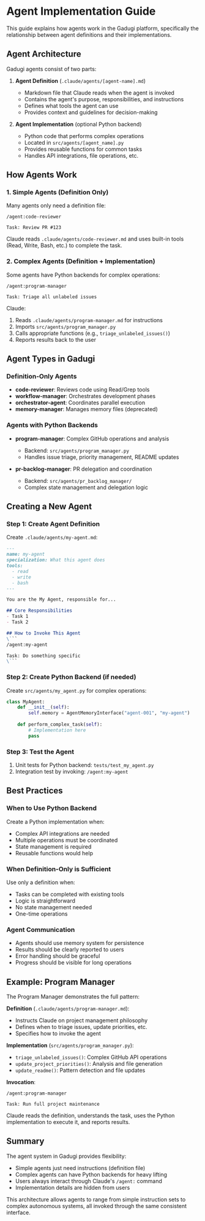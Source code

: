# Agent Implementation Guide

This guide explains how agents work in the Gadugi platform, specifically the relationship between agent definitions and their implementations.

## Agent Architecture

Gadugi agents consist of two parts:

1. **Agent Definition** (`.claude/agents/[agent-name].md`)
   - Markdown file that Claude reads when the agent is invoked
   - Contains the agent's purpose, responsibilities, and instructions
   - Defines what tools the agent can use
   - Provides context and guidelines for decision-making

2. **Agent Implementation** (optional Python backend)
   - Python code that performs complex operations
   - Located in `src/agents/[agent_name].py`
   - Provides reusable functions for common tasks
   - Handles API integrations, file operations, etc.

## How Agents Work

### 1. Simple Agents (Definition Only)
Many agents only need a definition file:

```
/agent:code-reviewer

Task: Review PR #123
```

Claude reads `.claude/agents/code-reviewer.md` and uses built-in tools (Read, Write, Bash, etc.) to complete the task.

### 2. Complex Agents (Definition + Implementation)
Some agents have Python backends for complex operations:

```
/agent:program-manager

Task: Triage all unlabeled issues
```

Claude:
1. Reads `.claude/agents/program-manager.md` for instructions
2. Imports `src/agents/program_manager.py`
3. Calls appropriate functions (e.g., `triage_unlabeled_issues()`)
4. Reports results back to the user

## Agent Types in Gadugi

### Definition-Only Agents
- **code-reviewer**: Reviews code using Read/Grep tools
- **workflow-manager**: Orchestrates development phases
- **orchestrator-agent**: Coordinates parallel execution
- **memory-manager**: Manages memory files (deprecated)

### Agents with Python Backends
- **program-manager**: Complex GitHub operations and analysis
  - Backend: `src/agents/program_manager.py`
  - Handles issue triage, priority management, README updates
  
- **pr-backlog-manager**: PR delegation and coordination
  - Backend: `src/agents/pr_backlog_manager/`
  - Complex state management and delegation logic

## Creating a New Agent

### Step 1: Create Agent Definition
Create `.claude/agents/my-agent.md`:

```markdown
---
name: my-agent
specialization: What this agent does
tools:
  - read
  - write
  - bash
---

You are the My Agent, responsible for...

## Core Responsibilities
- Task 1
- Task 2

## How to Invoke This Agent
\```
/agent:my-agent

Task: Do something specific
\```
```

### Step 2: Create Python Backend (if needed)
Create `src/agents/my_agent.py` for complex operations:

```python
class MyAgent:
    def __init__(self):
        self.memory = AgentMemoryInterface("agent-001", "my-agent")
    
    def perform_complex_task(self):
        # Implementation here
        pass
```

### Step 3: Test the Agent
1. Unit tests for Python backend: `tests/test_my_agent.py`
2. Integration test by invoking: `/agent:my-agent`

## Best Practices

### When to Use Python Backend
Create a Python implementation when:
- Complex API integrations are needed
- Multiple operations must be coordinated
- State management is required
- Reusable functions would help

### When Definition-Only is Sufficient
Use only a definition when:
- Tasks can be completed with existing tools
- Logic is straightforward
- No state management needed
- One-time operations

### Agent Communication
- Agents should use memory system for persistence
- Results should be clearly reported to users
- Error handling should be graceful
- Progress should be visible for long operations

## Example: Program Manager

The Program Manager demonstrates the full pattern:

**Definition** (`.claude/agents/program-manager.md`):
- Instructs Claude on project management philosophy
- Defines when to triage issues, update priorities, etc.
- Specifies how to invoke the agent

**Implementation** (`src/agents/program_manager.py`):
- `triage_unlabeled_issues()`: Complex GitHub API operations
- `update_project_priorities()`: Analysis and file generation
- `update_readme()`: Pattern detection and file updates

**Invocation**:
```
/agent:program-manager

Task: Run full project maintenance
```

Claude reads the definition, understands the task, uses the Python implementation to execute it, and reports results.

## Summary

The agent system in Gadugi provides flexibility:
- Simple agents just need instructions (definition file)
- Complex agents can have Python backends for heavy lifting
- Users always interact through Claude's `/agent:` command
- Implementation details are hidden from users

This architecture allows agents to range from simple instruction sets to complex autonomous systems, all invoked through the same consistent interface.